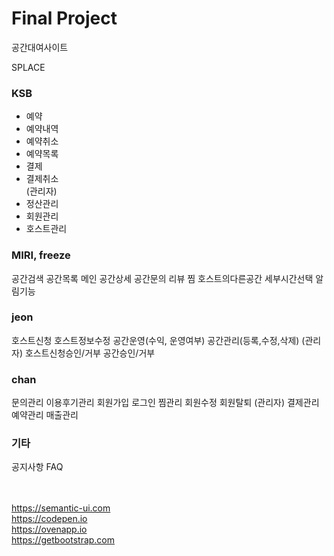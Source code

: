 <h1><b>Final Project</b></h1>

공간대여사이트

SPLACE


<h3>KSB </h3>
<ul>
  <li>예약</li>
  <li>예약내역</li>
  <li>예약취소</li>
  <li>예약목록</li>
  <li>결제</li>
  <li>결제취소</li>
(관리자)
  <li>정산관리</li>
  <li>회원관리</li>
  <li>호스트관리</li>
</ul>

<h3>MIRI, freeze</h3>
공간검색
공간목록
메인
공간상세
공간문의
리뷰
찜
호스트의다른공간
세부시간선택
알림기능

<h3>jeon </h3>
호스트신청
호스트정보수정
공간운영(수익, 운영여부)
공간관리(등록,수정,삭제)
(관리자)
호스트신청승인/거부
공간승인/거부

<h3>chan </h3>
문의관리
이용후기관리
회원가입
로그인
찜관리
회원수정
회원탈퇴
(관리자)
결제관리
예약관리
매출관리

<h3>기타</h3>
공지사항
FAQ

<br><br>
https://semantic-ui.com<br>
https://codepen.io<br>
https://ovenapp.io<br>
https://getbootstrap.com
